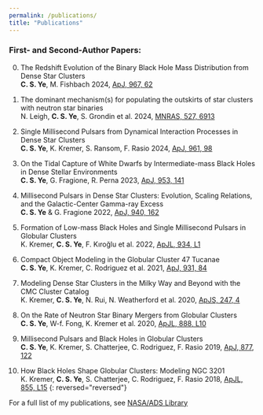 ```yaml
---
permalink: /publications/
title: "Publications"
---
```

### First- and Second-Author Papers:
0. The Redshift Evolution of the Binary Black Hole Mass Distribution from Dense Star Clusters<br>
__C. S. Ye__, M. Fishbach 2024, [ApJ, 967, 62](https://ui.adsabs.harvard.edu/abs/2024ApJ...967...62Y/abstract)

0. The dominant mechanism(s) for populating the outskirts of star clusters with neutron star binaries<br>
N. Leigh, __C. S. Ye__, S. Grondin et al. 2024, [MNRAS, 527, 6913](https://ui.adsabs.harvard.edu/abs/2024MNRAS.527.6913L/abstract)

0. Single Millisecond Pulsars from Dynamical Interaction Processes in Dense Star Clusters<br>
__C. S. Ye__, K. Kremer, S. Ransom, F. Rasio 2024, [ApJ, 961, 98](https://ui.adsabs.harvard.edu/abs/2024ApJ...961...98Y/abstract)

0. On the Tidal Capture of White Dwarfs by Intermediate-mass Black Holes in Dense Stellar Environments<br>
__C. S. Ye__, G. Fragione, R. Perna 2023, [ApJ, 953, 141](https://ui.adsabs.harvard.edu/abs/2023ApJ...953..141Y/abstract)

0. Millisecond Pulsars in Dense Star Clusters: Evolution, Scaling Relations, and the Galactic-Center Gamma-ray Excess<br>
__C. S. Ye__ & G. Fragione 2022, [ApJ, 940, 162](https://ui.adsabs.harvard.edu/abs/2022arXiv220703504Y/abstract)

0. Formation of Low-mass Black Holes and Single Millisecond Pulsars in Globular Clusters<br>
K. Kremer, __C. S. Ye__, F. Kıroğlu et al. 2022, [ApJL, 934, L1](https://ui.adsabs.harvard.edu/abs/2022ApJ...934L...1K/abstract)

0. Compact Object Modeling in the Globular Cluster 47 Tucanae<br>
__C. S. Ye__, K. Kremer, C. Rodriguez et al. 2021, [ApJ, 931, 84](https://ui.adsabs.harvard.edu/abs/2022ApJ...931...84Y/abstract)

0. Modeling Dense Star Clusters in the Milky Way and Beyond with the CMC Cluster Catalog<br>
K. Kremer, __C. S. Ye__, N. Rui, N. Weatherford et al. 2020, [ApJS, 247, 4](https://ui.adsabs.harvard.edu/abs/2020ApJS..247...48K)

0. On the Rate of Neutron Star Binary Mergers from Globular Clusters<br>
__C. S. Ye__, W-f. Fong, K. Kremer et al. 2020, [ApJL, 888, L10](https://ui.adsabs.harvard.edu/abs/2020ApJ...888L..10Y)

0. Millisecond Pulsars and Black Holes in Globular Clusters<br>
__C. S. Ye__, K. Kremer, S. Chatterjee, C. Rodriguez, F. Rasio 2019, [ApJ, 877, 122](https://ui.adsabs.harvard.edu/abs/2019ApJ...877..122Y/abstract)

0. How Black Holes Shape Globular Clusters: Modeling NGC 3201<br>
K. Kremer, __C. S. Ye__, S. Chatterjee, C. Rodriguez, F. Rasio 2018, [ApJL, 855, L15](https://ui.adsabs.harvard.edu/abs/2018ApJ...855L..15K)
{: reversed="reversed"}

For a full list of my publications, see [NASA/ADS Library](https://ui.adsabs.harvard.edu/user/libraries/ThMDd8GpQ6a_fIzd89jadg)

<!--
1. Modeling Dense Star Clusters in the Milky Way and Beyond with the Cluster Monte Carlo Code<br>
\* C. Rodriguez, N. Weatherford, S. Coughlin, ..., __C. S. Ye__ et al. 2021, [arXiv:2106.02643](https://ui.adsabs.harvard.edu/abs/2021arXiv210602643R/abstract) 
1. Matching Globular Cluster Models to Observations<br>
\* N. Rui, K. Kremer, N. Weatherford, ..., __C. S. Ye__ 2021, [ApJ, 912, 102](https://ui.adsabs.harvard.edu/abs/2021ApJ...912..102R/abstract)

1. White Dwarf Subsystems in Core-Collapsed Globular Clusters<br>
\* K. Kremer, N. Rui, N. Weatherford, ..., __C. S. Ye__ 2021, [arXiv:2104.11751](https://ui.adsabs.harvard.edu/abs/2021arXiv210411751K/abstract)

1. Fast Optical Transients from Stellar-mass Black Hole Tidal Disruption Events in Young Star Clusters<br>
K. Kremer, W. Lu, A. Piro, S. Chatterjee, F. Rasio, __C. S. Ye__ 2021, [ApJ, 911, 104](https://ui.adsabs.harvard.edu/abs/2021ApJ...911..104K/abstract)

1. No Black Holes in NGC 6397<br>
\* N. Rui, N. Weatherford, K. Kremer, ..., __C. S. Ye__ 2021, [RNAAS, 5, 47](https://ui.adsabs.harvard.edu/abs/2021RNAAS...5...47R)

1. Intermediate-mass Black Holes from High Massive-star Binary Fractions in Young Star Clusters<br>
\* E. González, K. Kremer, ..., __C. S. Ye__ et al. 2021, [ApJL, 908, L29](https://ui.adsabs.harvard.edu/abs/2021ApJ...908L..29G)

1. Black Hole Mergers from Star Clusters with Top-heavy Initial Mass Functions<br>
N. Weatherford, G. Fragione, K. Kremer, S. Chatterjee, __C. S. Ye__ et al. 2021, [ApJL, 907, L25](https://ui.adsabs.harvard.edu/abs/2021ApJ...907L..25W/abstract)

1. The Observed Rate of Binary Black Hole Mergers can be Entirely Explained by Globular Clusters<br>
\* C. Rodriguez, K. Kremer, ..., __C. S. Ye__ 2021, [RNAAS, 5, 19](https://ui.adsabs.harvard.edu/abs/2021RNAAS...5...19R/abstract)

1. Black Hole Mergers from Hierarchical Triples in Dense Star Clusters<br>
M. Martinez, G. Fragione, K. Kremer, S. Chatterjee, C. Rodriguez, J. Samsing, __C. S. Ye__ et al. 2020, [ApJ, 903, 67](https://ui.adsabs.harvard.edu/abs/2020ApJ...903...67M/abstract)

1. Populating the Upper Black Hole Mass Gap through Stellar Collisions in Young Star Clusters<br>
\* K. Kremer, M. Spera, ..., __C. S. Ye__ et al. 2020, [ApJ, 903, 45](https://ui.adsabs.harvard.edu/abs/2020ApJ...903...45K/abstract)

1. Demographics of Triple Systems in Dense Star Clusters<br>
G. Fragione, M. Martinez, K. Kremer, S. Chatterjee, C. Rodriguez, __C. S. Ye__ et al. 2020, [ApJ, 900, 16](https://ui.adsabs.harvard.edu/abs/2020ApJ...900...16F/abstract)

1. COSMIC Variance in Binary Population Synthesis<br>
K. Breivik, S. Coughlin, M. Zevin, C. Rodriguez, K. Kremer, __C. S. Ye__ et al. 2020, [ApJ, 898, 71](https://ui.adsabs.harvard.edu/abs/2020ApJ...898...71B/abstract)

1. GW190412 as a Third-generation Black Hole Merger from a Super Star Cluster<br>
\* C. Rodriguez, K. Kremer, M. Grudić, Z. Hafen, ..., __C. S. Ye__ 2020, [ApJL, 896, L10](https://ui.adsabs.harvard.edu/abs/2020ApJ...896L..10R/abstract)

1. The Optical Afterglow of GW170817: An Off-axis Structured Jet and Deep Constraints on a Globular Cluster Origin<br>
W. Fong, P. Blanchard, K. Alexander, J. Strader, R.Margutti, A. Hajela, V. Villar, Y. Wu, __C. S. Ye__ et al. 2019, [ApJL, 883, L1](https://ui.adsabs.harvard.edu/abs/2019ApJ...883L...1F/abstract)

1. Black holes: The next generation—repeated mergers in dense star clusters and their gravitational-wave properties<br>
\* C. Rodriguez, M. Zevin, ..., __C. S. Ye__ 2019, [PRD, 100, 043027](https://ui.adsabs.harvard.edu/abs/2019PhRvD.100d3027R/abstract)

1. How Initial Size Governs Core Collapse in Globular Clusters<br>
K. Kremer, S. Chatterjee, __C. S. Ye__ et al. 2019, [ApJ, 871, 38](https://ui.adsabs.harvard.edu/abs/2019ApJ...871...38K/abstract)
 
1. Post-Newtonian dynamics in dense star clusters: Formation, masses, and merger rates of highly-eccentric black hole binaries<br>
\* C. Rodriguez, P. Amaro-Seoane, ..., __C. S. Ye__ et al. 2018, [PRD, 98, 123005](https://ui.adsabs.harvard.edu/abs/2018PhRvD..98l3005R/abstract)

\* co-authors are in alphabetical order
-->
